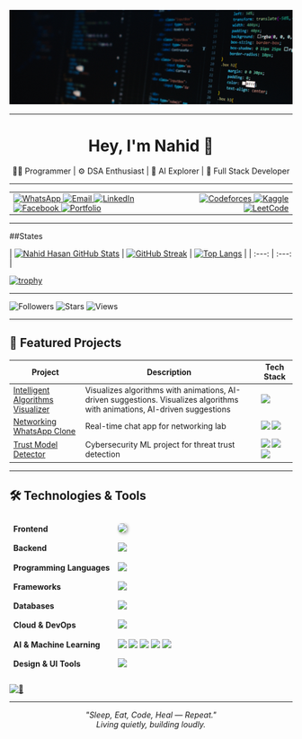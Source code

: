 ![](Cover%20Pic.png)

---

<h1 align="center">Hey, I'm Nahid 👋</h1>

<p align="center">
  👨‍💻 Programmer | ⚙️ DSA Enthusiast | 🤖 AI Explorer | 🧱 Full Stack Developer  
</p>

---

<!-- GitHub-friendly navbar style -->
<!-- Long navbar imitation with icons only -->
<table width="100%">
  <tr>
    <!-- Left Side -->
    <td align="left">
      <a href="https://wa.me/your-number">
        <img src="https://img.icons8.com/ios-filled/30/25D366/whatsapp.png" alt="WhatsApp"/>
      </a>
      <a href="mailto:your@email.com">
        <img src="https://img.icons8.com/ios-glyphs/30/ffffff/new-post.png" alt="Email"/>
      </a>
      <a href="https://linkedin.com/in/your-id">
        <img src="https://img.icons8.com/ios-filled/30/0A66C2/linkedin.png" alt="LinkedIn"/>
      </a>
      <a href="https://facebook.com/your-id">
        <img src="https://img.icons8.com/ios-filled/30/1877F2/facebook-new.png" alt="Facebook"/>
      </a>
      <a href="https://your-portfolio.com">
        <img src="https://img.icons8.com/ios-filled/30/FFFFFF/domain.png" alt="Portfolio"/>
      </a>
    </td>
    <td align="right">
      <a href="https://codeforces.com/profile/your-id">
        <img src="https://raw.githubusercontent.com/simple-icons/simple-icons/develop/icons/codeforces.svg" alt="Codeforces" width="30" height="30"/>
      </a>
      <a href="https://kaggle.com/your-id">
        <img src="https://cdn.jsdelivr.net/npm/simple-icons@v9/icons/kaggle.svg" alt="Kaggle" width="30" height="30"/>
      </a>
      <a href="https://leetcode.com/your-id">
        <img src="https://cdn.jsdelivr.net/npm/simple-icons@v9/icons/leetcode.svg" alt="LeetCode" width="30" height="30"/>
      </a>
    </td>
  </tr>
</table>



---


##States

<!-- 🧠 GitHub Stats and Streaks -->
| [![Nahid Hasan GitHub Stats](https://github-readme-stats.vercel.app/api?username=nahiiiiid&show_icons=true&theme=ayu-mirage&count_private=true)](https://github.com/nahiiiiid) | [![GitHub Streak](https://github-readme-streak-stats.herokuapp.com/?user=nahiiiiid&theme=ayu-mirage)](https://github.com/nahiiiiid) | [![Top Langs](https://github-readme-stats.vercel.app/api/top-langs/?username=nahiiiiid&layout=compact&theme=ayu-mirage)](https://github.com/nahiiiiid) |
| :---: | :---: |


<!-- 🏆 GitHub Trophy Cabinet -->
[![trophy](https://github-profile-trophy.vercel.app/?username=nahiiiiid&theme=darkhub&margin-w=15&no-frame=true)](https://github.com/nahiiiiid)


---

![Followers](https://img.shields.io/github/followers/nahiiiiid?label=Follow&style=social)
![Stars](https://img.shields.io/github/stars/nahiiiiid?style=social)
![Views](https://komarev.com/ghpvc/?username=nahiiiiid&label=Profile%20views&color=blue&style=flat)

---

## 🚀 Featured Projects

| Project | Description | Tech Stack |
|--------|-------------|------------|
| [Intelligent Algorithms Visualizer](https://github.com/nahiiiiid/Intelligent-Algorithm-Visualizer) | Visualizes algorithms with animations, AI-driven suggestions. Visualizes algorithms with animations, AI-driven suggestions | <img src="https://skillicons.dev/icons?i=html,css,js,python" height="20"/> |
| [Networking WhatsApp Clone](https://github.com/nahiiiiid/networking-chat-app) | Real-time chat app for networking lab | <img src="https://skillicons.dev/icons?i=python" height="20"/> <img src="https://img.shields.io/badge/Socket.IO-010101?style=flat&logo=socket.io&logoColor=white" height="20"/> |
| [Trust Model Detector](https://github.com/nahiiiiid/trust-model-intel) | Cybersecurity ML project for threat trust detection | <img src="https://skillicons.dev/icons?i=python" height="20"/> <img src="https://img.shields.io/badge/Scikit--Learn-F7931E?style=flat&logo=scikit-learn&logoColor=white" height="20"/> <img src="https://img.shields.io/badge/ML-6B57FF?style=flat&logo=ml&logoColor=white" height="20"/> |


---


## 🛠 Technologies & Tools

<table style="border-collapse: separate; border-spacing: 0 10px;">
  <tr style="border-bottom: 1px solid #ccc;">
    <td><strong>Frontend</strong></td>
    <td>
      <img src="https://skillicons.dev/icons?i=html,css,js,ts,bootstrap,materialui,sass,tailwind,react,nextjs,vite,astro,redux" style="height:28px; box-shadow: 2px 2px 5px #aaa; border-radius: 6px;" />
    </td>
  </tr>
  <tr>
    <td><strong>Backend</strong></td>
    <td>
      <img src="https://skillicons.dev/icons?i=nodejs,express,nestjs,jest" style="height:28px;" />
    </td>
  </tr>
  <tr>
    <td><strong>Programming Languages</strong></td>
    <td>
      <img src="https://skillicons.dev/icons?i=js,ts,python,md" style="height:28px;" />
    </td>
  </tr>
  <tr>
    <td><strong>Frameworks</strong></td>
    <td>
      <img src="https://skillicons.dev/icons?i=django,graphql" style="height:28px;" />
    </td>
  </tr>
  <tr>
    <td><strong>Databases</strong></td>
    <td>
      <img src="https://skillicons.dev/icons?i=postgres,mysql,mongodb,supabase" style="height:28px;" />
    </td>
  </tr>
  <tr>
    <td><strong>Cloud & DevOps</strong></td>
    <td>
      <img src="https://skillicons.dev/icons?i=docker,git,linux,vscode,postman" style="height:28px;" />
    </td>
  </tr>
  <tr>
    <td><strong>AI & Machine Learning</strong></td>
    <td>
      <img src="https://skillicons.dev/icons?i=python" style="height:28px;" />
      <img src="https://img.shields.io/badge/Numpy-013243?style=for-the-badge&logo=numpy&logoColor=white" style="height:28px;" />
      <img src="https://img.shields.io/badge/Pandas-150458?style=for-the-badge&logo=pandas&logoColor=white" style="height:28px;" />
      <img src="https://img.shields.io/badge/Scikit--Learn-F7931E?style=for-the-badge&logo=scikit-learn&logoColor=white" style="height:28px;" />
      <img src="https://img.shields.io/badge/TensorFlow-FF6F00?style=for-the-badge&logo=tensorflow&logoColor=white" style="height:28px;" />
    </td>
  </tr>
  <tr>
    <td><strong>Design & UI Tools</strong></td>
    <td>
      <img src="https://skillicons.dev/icons?i=figma" style="height:28px;" />
    </td>
  </tr>
</table>

[<img width="100%" height="1" alt="🦑" src="https://gist.githubusercontent.com/lowlighter/3c6eaedf50273adfb7a510822672f570/raw/placeholder.svg">](#)


---




<p align="center">
  <i>"Sleep, Eat, Code, Heal — Repeat."</i><br>
  <i>Living quietly, building loudly.</i>
</p>









